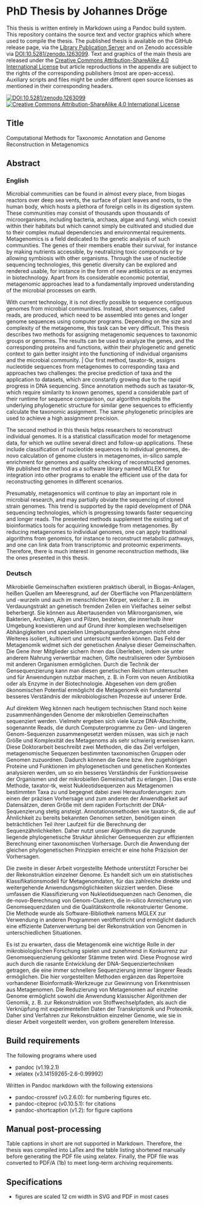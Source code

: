 # PhD Thesis by Johannes Dröge

This thesis is written entirely in Markdown using a Pandoc build system. This repository contains the source text and vector graphics which where used to compile the thesis. The published thesis is available on the GitHub release page, via the [Library Publication Server](http://nbn-resolving.de/urn/resolver.pl?urn=urn:nbn:de:hbz:061-20171122-114012-5) and on Zenodo accessible via [DOI:10.5281/zenodo.1263099](https://doi.org/10.5281/zenodo.1263099). Text and graphics of the main thesis are released under the [Creative Commons Attribution-ShareAlike 4.0 International License](https://creativecommons.org/licenses/by-sa/4.0/) but article reproductions in the appendix are subject to the rights of the corresponding publishers (most are open-access). Auxiliary scripts and files might be under different open source licenses as mentioned in their corresponding headers.

[![DOI:10.5281/zenodo.1263099](https://zenodo.org/badge/DOI/10.5281/zenodo.1263099.svg)](https://doi.org/10.5281/zenodo.1263099)
[![Creative Commons Attribution-ShareAlike 4.0 International License](https://i.creativecommons.org/l/by-sa/4.0/88x31.png)](https://creativecommons.org/licenses/by-sa/4.0/)

## Title

Computational Methods for Taxonomic Annotation and Genome Reconstruction in Metagenomics

## Abstract

### English

Microbial communities can be found in almost every place, from biogas reactors over deep sea vents, the surface of plant leaves and roots, to the human body, which hosts a plethora of foreign cells in its digestion system. These communities may consist of thousands upon thousands of microorganisms, including bacteria, archaea, algae and fungi, which coexist within their habitats but which cannot simply be cultivated and studied due to their complex mutual dependencies and environmental requirements. Metagenomics is a field dedicated to the genetic analysis of such communities. The genes of their members enable their survival, for instance by making nutrients accessible, by neutralizing toxic compounds or by allowing symbiosis with other organisms. Through the use of nucleotide sequencing technologies, this genetic diversity can be explored and rendered usable, for instance in the form of new antibiotics or as enzymes in biotechnology. Apart from its considerable economic potential, metagenomic approaches lead to a fundamentally improved understanding of the microbial processes on earth.

With current technology, it is not directly possible to sequence contiguous genomes from microbial communities. Instead, short sequences, called reads, are produced, which need to be assembled into genes and longer genome sequences using computer programs. Depending on the size and complexity of the metagenome, this task can be very difficult. This thesis describes two methods for assigning metagenomic sequences to taxonomic groups or genomes. The results can be used to analyze the genes, and the corresponding proteins and functions, within their phylogenetic and genetic context to gain better insight into the functioning of individual organisms and the microbial community. | Our first method, taxator-tk, assigns nucleotide sequences from metagenomes to corresponding taxa and approaches two challenges: the precise prediction of taxa and the application to datasets, which are constantly growing due to the rapid progress in DNA sequencing. Since annotation methods such as taxator-tk, which require similarity to known genomes, spend a considerable part of their runtime for sequence comparison, our algorithm exploits the underlying phylogenetic structure for similar gene sequences to efficiently calculate the taxonomic assignment. The same phylogenetic principles are used to achieve a high assignment precision.

The second method in this thesis helps researchers to reconstruct individual genomes. It is a statistical classification model for metagenome data, for which we outline several direct and follow-up applications. These include classification of nucleotide sequences to individual genomes, de-novo calculation of genome clusters in metagenomes, in-silico sample enrichment for genomes and quality checking of reconstructed genomes. We published the method as a software library named MGLEX for integration into other programs to enable the efficient use of the data for reconstructing genomes in different scenarios.

Presumably, metagenomics will continue to play an important role in microbial research, and may partially obviate the sequencing of cloned strain genomes. This trend is supported by the rapid development of DNA sequencing technologies, which is progressing towards faster sequencing and longer reads. The presented methods supplement the existing set of bioinformatics tools for acquiring knowledge from metagenomes. By reducing metagenomes to individual genomes, one can apply traditional algorithms from genomics, for instance to reconstruct metabolic pathways, and one can link data from transcriptomic and proteomic experiments. Therefore, there is much interest in genome reconstruction methods, like the ones presented in this thesis.

### Deutsch

Mikrobielle Gemeinschaften existieren praktisch überall, in Biogas-Anlagen, heißen Quellen am Meeresgrund, auf der Oberfläche von Pflanzenblättern und -wurzeln und auch im menschlichen Körper, welcher z. B. im Verdauungstrakt an genetisch fremden Zellen ein Vielfaches seiner selbst beherbergt. Sie können aus Abertausenden von Mikroorganismen, wie Bakterien, Archäen, Algen und Pilzen, bestehen, die innerhalb ihrer Umgebung koexistieren und auf Grund ihrer komplexen wechselseitigen Abhängigkeiten und speziellen Umgebungsanforderungen nicht ohne Weiteres isoliert, kultiviert und untersucht werden können. Das Feld der Metagenomik widmet sich der genetischen Analyse dieser Gemeinschaften. Die Gene ihrer Mitglieder sichern ihnen das Überleben, indem sie unter anderem Nahrung verwertbar machen, Gifte neutralisieren oder Symbiosen mit anderen Organismen ermöglichen. Durch die Technik der Gensequenzierung kann man diesen genetischen Reichtum untersuchen und für Anwendungen nutzbar machen, z. B. in Form von neuen Antibiotika oder als Enzyme in der Biotechnologie. Abgesehen von dem großen ökonomischen Potential ermöglicht die Metagenomik ein fundamental besseres Verständnis der mikrobiologischen Prozesse auf unserer Erde.

Auf direktem Weg können nach heutigem technischen Stand noch keine zusammenhängenden Genome der mikrobiellen Gemeinschaften sequenziert werden. Vielmehr ergeben sich viele kurze DNA-Abschnitte, sogenannte Reads, die durch Computerprogramme zu Gen- und längeren Genom-Sequenzen zusammengesetzt werden müssen, was sich je nach Größe und Komplexität des Metagenoms als sehr schwierig erweisen kann. Diese Doktorarbeit beschreibt zwei Methoden, die das Ziel verfolgen, metagenomische Sequenzen bestimmten taxonomischen Gruppen oder Genomen zuzuordnen. Dadurch können die Gene bzw. ihre zugehörigen Proteine und Funktionen im phylogenetischen und genetischen Kontextes analysieren werden, um so ein besseres Verständnis der Funktionsweise der Organismen und der mikrobiellen Gemeinschaft zu erlangen. | Das erste Methode, taxator-tk, weist Nukleotidsequenzen aus Metagenomen bestimmten Taxa zu und begegnet dabei zwei Herausforderungen: zum einen der präzisen Vorhersage und zum anderen der Anwendbarkeit auf Datensätzen, deren Größe mit dem rapiden Fortschritt der DNA-Sequenzierung stetig ansteigt. Annotationsmethoden wie taxator-tk, die auf Ähnlichkeit zu bereits bekannten Genomen setzen, benötigen einen beträchtlichen Teil ihrer Laufzeit für die Berechnung der Sequenzähnlichkeiten. Daher nutzt unser Algorithmus die zugrunde liegende phylogenetische Struktur ähnlicher Gensequenzen zur effizienten Berechnung einer taxonomischen Vorhersage. Durch die Anwendung der gleichen phylogenetischen Prinzipien erreicht er eine hohe Präzision der Vorhersagen.

Die zweite in dieser Arbeit vorgestellte Methode unterstützt Forscher bei der Rekonstruktion einzelner Genome. Es handelt sich um ein statistisches Klassifikationsmodell für Metagenomdaten, für das zahlreiche direkte und weitergehende Anwendungsmöglichkeiten skizziert werden. Diese umfassen die Klassifizierung von Nukleotidsequenzen nach Genomen, die de-novo-Berechnung von Genom-Clustern, die in-silico Anreicherung von Genomsequenzdaten und die Qualitätskontrolle rekonstruierter Genome. Die Methode wurde als Software-Bibliothek namens MGLEX zur Verwendung in anderen Programmen veröffentlicht und ermöglicht dadurch eine effiziente Datenverwertung bei der Rekonstruktion von Genomen in unterschiedlichen Situationen.

Es ist zu erwarten, dass die Metagenomik eine wichtige Rolle in der mikrobiologischen Forschung spielen und zunehmend in Konkurrenz zur Genomsequenzierung geklonter Stämme treten wird. Diese Prognose wird auch durch die rasante Entwicklung der DNA-Sequenziertechniken getragen, die eine immer schnellere Sequenzierung immer längerer Reads ermöglichen. Die hier vorgestellten Methoden ergänzen das Repertoire vorhandener Bioinformatik-Werkzeuge zur Gewinnung von Erkenntnissen aus Metagenomen. Die Reduzierung von Metagenomen auf einzelne Genome ermöglicht sowohl die Anwendung klassischer Algorithmen der Genomik, z. B. zur Rekonstruktion von Stoffwechselpfaden, als auch die Verknüpfung mit experimentellen Daten der Transkriptomik und Proteomik. Daher sind Verfahren zur Rekonstruktion einzelner Genome, wie sie in dieser Arbeit vorgestellt werden, von großem generellem Interesse.

## Build requirements

The following programs where used

* pandoc (v1.19.2.1)
* xelatex (v3.14159265-2.6-0.99992)

Written in Pandoc markdown with the following extensions

* pandoc-crossref (v0.2.6.0): for numbering figures etc.
* pandoc-citeproc (v0.10.5.1): for citations
* pandoc-shortcaption (v1.2): for figure captions

## Manual post-processing

Table captions in short are not supported in Markdown. Therefore, the thesis was compiled into LaTex and the table listing shortened manually before generating the PDF file using xelatex. Finally, the PDF file was converted to PDF/A (1b) to meet long-term archiving requirements.

## Specifications

* figures are scaled 12 cm width in SVG and PDF in most cases

